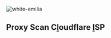 ![white-emilia](https://github.com/user-attachments/assets/f37cee2b-b8a4-40c3-9366-8ddb46301a36)

## Proxy Scan C[l](https://github.com/NiREvil/vless/edit/main/edge/assets/list-september-lite.txt)oudflare [I](https://github.com/Mayumiwandi/Emilia)SP
